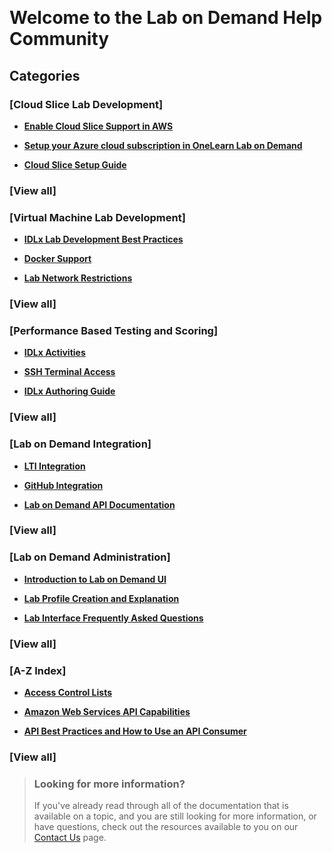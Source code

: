 <style>
    h1:first-of-type {margin-top:0;}
</style>
 
# Welcome to the Lab on Demand Help Community

<div id="categories">
  
## Categories

<div id="cloudSlice_card">

### [**Cloud Slice Lab Development**]

* [**Enable Cloud Slice Support in AWS**](../../guides/cloud-slice/aws/aws-cloud-slice-setup.md)

* [**Setup your Azure cloud subscription in OneLearn Lab on Demand**](/guides/cloud-slice/microsoft-azure/azure-setup-cloud-sub-pool-in-lod.md)

* [**Cloud Slice Setup Guide**](/guides/cloud-slice/cloud-slice.md)

### [**View all**]

</div>

<div id="vmLabDev_card">

### [**Virtual Machine Lab Development**]

- [**IDLx Lab Development Best Practices**](../lod/idlx-development-best-practices.md)

* [**Docker Support**](/lod/docker.md)

* [**Lab Network Restrictions**](/lod/lab-networks.md)

### [**View all**]

</div>

<div id="pbt_scoring_card">

### [**Performance Based Testing and Scoring**]

- [**IDLx Activities**](/lod/activities.md)

* [**SSH Terminal Access**](terminal-access.md)

- [**IDLx Authoring Guide**](/guides/idl2/idlv2-authoring-guide-and-best-practice.md)

### [**View all**]

</div>

<div id="lodIntegration_card">

### [**Lab on Demand Integration**]

* [**LTI Integration**](/lod/lab-on-demand-lti-integration.md)

* [**GitHub Integration**](/guides/github-integration/github-integration.md)

* [**Lab on Demand API Documentation**](/lod/lod-api/lod-api-main.md)

### [**View all**]

</div>

<div id="lod_admin_card">

### [**Lab on Demand Administration**]

* [**Introduction to Lab on Demand UI**](/lod/feature-focus/lod-experience.md)

* [**Lab Profile Creation and Explanation**](/lod/feature-focus/lab-profiles/create.md)

* [**Lab Interface Frequently Asked Questions**](/lod/lab-interface-faq.md)

### [**View all**]

</div>

<div id="azIndex_card">

### [**A-Z Index**]

* [**Access Control Lists**](access-control-lists.md)

* [**Amazon Web Services API Capabilities**](/lod/aws-capabilities.md)

* [**API Best Practices and How to Use an API Consumer**](/lod/how-to-use-api-consumer.md)

### [**View all**]

</div>

</div>

> ### Looking for more information?
>
>If you've already read through all of the documentation that is available on a topic, and you are still looking for more information, or have questions, check out the resources available to you on our [Contact Us](/contact-us.md) page.
